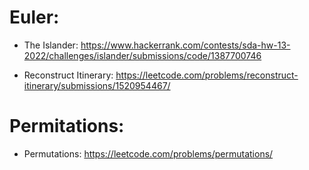 # Euler:
* The Islander: https://www.hackerrank.com/contests/sda-hw-13-2022/challenges/islander/submissions/code/1387700746

* Reconstruct Itinerary: https://leetcode.com/problems/reconstruct-itinerary/submissions/1520954467/

# Permitations:
* Permutations: https://leetcode.com/problems/permutations/
